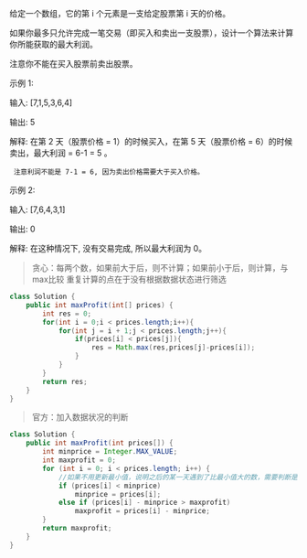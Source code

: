 给定一个数组，它的第 i 个元素是一支给定股票第 i 天的价格。

如果你最多只允许完成一笔交易（即买入和卖出一支股票），设计一个算法来计算你所能获取的最大利润。

注意你不能在买入股票前卖出股票。

示例 1:

输入: [7,1,5,3,6,4]

输出: 5

解释: 在第 2 天（股票价格 = 1）的时候买入，在第 5 天（股票价格 = 6）的时候卖出，最大利润 = 6-1 = 5 。

     注意利润不能是 7-1 = 6, 因为卖出价格需要大于买入价格。
     
示例 2:

输入: [7,6,4,3,1]

输出: 0

解释: 在这种情况下, 没有交易完成, 所以最大利润为 0。



>贪心：每两个数，如果前大于后，则不计算；如果前小于后，则计算，与max比较
>重复计算的点在于没有根据数据状态进行筛选
```java
class Solution {
    public int maxProfit(int[] prices) {
        int res = 0;
        for(int i = 0;i < prices.length;i++){
            for(int j = i + 1;j < prices.length;j++){
                if(prices[i] < prices[j]){
                    res = Math.max(res,prices[j]-prices[i]);
                }
            }
        }
        return res;
    }
}
```
>官方：加入数据状况的判断
```java
class Solution {
    public int maxProfit(int prices[]) {
        int minprice = Integer.MAX_VALUE;
        int maxprofit = 0;
        for (int i = 0; i < prices.length; i++) {
            //如果不用更新最小值，说明之后的某一天遇到了比最小值大的数，需要判断是否能成为最大盈利
            if (prices[i] < minprice)
                minprice = prices[i];
            else if (prices[i] - minprice > maxprofit)
                maxprofit = prices[i] - minprice;
        }
        return maxprofit;
    }
}
```
